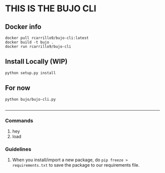 # THIS IS THE BUJO CLI


## Docker info

```
docker pull rcarrillo9/bujo-cli:latest
docker build -t bujo .
docker run rcarrillo9/bujo-cli

```

## Install Locally (WIP)

```
python setup.py install
```

## For now
```
python bujo/bujo-cli.py
 
```
-----

### Commands
1. hey
2. load

### Guidelines

1. When you install/import a new package, do `pip freeze > requirements.txt` 
to save the package to our requirements file. 

